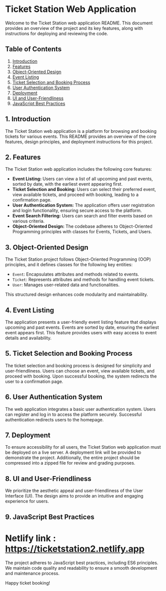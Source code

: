 
# Ticket Station Web Application

Welcome to the Ticket Station web application README. This document provides an overview of the project and its key features, along with instructions for deploying and reviewing the code.

## Table of Contents

1. [Introduction](#introduction)
2. [Features](#features)
3. [Object-Oriented Design](#object-oriented-design)
4. [Event Listing](#event-listing)
5. [Ticket Selection and Booking Process](#ticket-selection-and-booking-process)
6. [User Authentication System](#user-authentication-system)
7. [Deployment](#deployment)
8. [UI and User-Friendliness](#ui-and-user-friendliness)
9. [JavaScript Best Practices](#javascript-best-practices)

## 1. Introduction

The Ticket Station web application is a platform for browsing and booking tickets for various events. This README provides an overview of the core features, design principles, and deployment instructions for this project.

## 2. Features

The Ticket Station web application includes the following core features:

- **Event Listing:** Users can view a list of all upcoming and past events, sorted by date, with the earliest event appearing first.
- **Ticket Selection and Booking:** Users can select their preferred event, view available tickets, and proceed with booking, leading to a confirmation page.
- **User Authentication System:** The application offers user registration and login functionality, ensuring secure access to the platform.
- **Event Search Filtering:** Users can search and filter events based on various criteria.
- **Object-Oriented Design:** The codebase adheres to Object-Oriented Programming principles with classes for Events, Tickets, and Users.

## 3. Object-Oriented Design

The Ticket Station project follows Object-Oriented Programming (OOP) principles, and it defines classes for the following key entities:

- `Event`: Encapsulates attributes and methods related to events.
- `Ticket`: Represents attributes and methods for handling event tickets.
- `User`: Manages user-related data and functionalities.

This structured design enhances code modularity and maintainability.

## 4. Event Listing

The application presents a user-friendly event listing feature that displays upcoming and past events. Events are sorted by date, ensuring the earliest event appears first. This feature provides users with easy access to event details and availability.

## 5. Ticket Selection and Booking Process

The ticket selection and booking process is designed for simplicity and user-friendliness. Users can choose an event, view available tickets, and proceed with booking. Upon successful booking, the system redirects the user to a confirmation page.

## 6. User Authentication System

The web application integrates a basic user authentication system. Users can register and log in to access the platform securely. Successful authentication redirects users to the homepage.

## 7. Deployment

To ensure accessibility for all users, the Ticket Station web application must be deployed on a live server. A deployment link will be provided to demonstrate the project. Additionally, the entire project should be compressed into a zipped file for review and grading purposes.

## 8. UI and User-Friendliness

We prioritize the aesthetic appeal and user-friendliness of the User Interface (UI). The design aims to provide an intuitive and engaging experience for users.

## 9. JavaScript Best Practices

# Netlify link : https://ticketstation2.netlify.app

The project adheres to JavaScript best practices, including ES6 principles. We maintain code quality and readability to ensure a smooth development and maintenance process.


Happy ticket booking!
